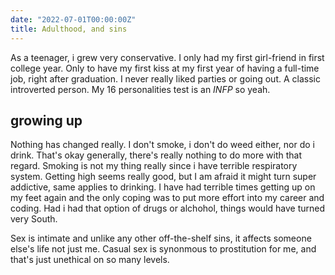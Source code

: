```yaml
---
date: "2022-07-01T00:00:00Z"
title: Adulthood, and sins
---
```


As a teenager, i grew very conservative. I only had my first girl-friend in first college year. Only to have my first kiss at my first year of having a full-time job, right after graduation. I never really liked parties or going out. A classic introverted person. My 16 personalities test is an _INFP_ so yeah.

## growing up

Nothing has changed really. I don't smoke, i don't do weed either, nor do i drink. That's okay generally, there's really nothing to do more with that regard. Smoking is not my thing really since i have terrible respiratory system. Getting high seems really good, but I am afraid it might turn super addictive, same applies to drinking. I have had terrible times getting up on my feet again and the only coping was to put more effort into my career and coding. Had i had that option of drugs or alchohol, things would have turned very South.

Sex is intimate and unlike any other off-the-shelf sins, it affects someone else's life not just me. Casual sex is synonmous to prostitution for me, and that's just unethical on so many levels. 